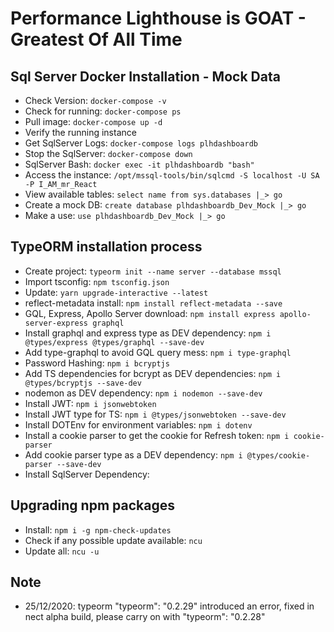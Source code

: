 # Performance Lighthouse is GOAT - Greatest Of All Time

## Sql Server Docker Installation - Mock Data

- Check Version: ```docker-compose -v```
- Check for running: ```docker-compose ps```
- Pull image: ```docker-compose up -d```
- Verify the running instance
- Get SqlServer Logs: ```docker-compose logs plhdashboardb```
- Stop the SqlServer: ```docker-compose down```
- SqlServer Bash: ```docker exec -it plhdashboardb "bash"```
- Access the instance: ```/opt/mssql-tools/bin/sqlcmd -S localhost -U SA -P I_AM_mr_React```
- View available tables: ```select name from sys.databases |_> go```
- Create a mock DB: ```create database plhdashboardb_Dev_Mock |_> go```
- Make a use: ```use plhdashboardb_Dev_Mock |_> go```

## TypeORM installation process

- Create project: ```typeorm init --name server --database mssql```
- Import tsconfig: ```npm tsconfig.json```
- Update: ```yarn upgrade-interactive --latest```
- reflect-metadata install: ```npm install reflect-metadata --save```
- GQL, Express, Apollo Server download: ```npm install express apollo-server-express graphql```
- Install graphql and express type as DEV dependency: ```npm i @types/express @types/graphql --save-dev```
- Add type-graphql to avoid GQL query mess: ```npm i type-graphql```
- Password Hashing: ```npm i bcryptjs```
- Add TS dependencies for bcrypt as DEV dependencies: ```npm i @types/bcryptjs --save-dev```
- nodemon as DEV dependency: ```npm i nodemon --save-dev```
- Install JWT: ```npm i jsonwebtoken```
- Install JWT type for TS: ```npm i @types/jsonwebtoken --save-dev```
- Install DOTEnv for environment variables: ```npm i dotenv```
- Install a cookie parser to get the cookie for Refresh token: ```npm i cookie-parser```
- Add cookie parser type as a DEV dependency: ```npm i @types/cookie-parser --save-dev```
- Install SqlServer Dependency: 

## Upgrading npm packages

- Install: ```npm i -g npm-check-updates```
- Check if any possible update available: ```ncu```
- Update all: ```ncu -u```
  
## Note

- 25/12/2020: typeorm "typeorm": "0.2.29" introduced an error, fixed in nect alpha build, please carry on with "typeorm": "0.2.28"
